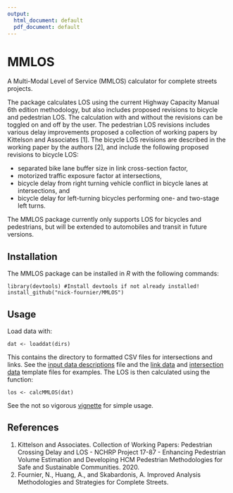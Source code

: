 ```yaml
---
output:
  html_document: default
  pdf_document: default
---
```

# MMLOS
A Multi-Modal Level of Service (MMLOS) calculator for complete streets projects.

The package calculates LOS using the current Highway Capacity Manual 6th edition methodology, but also includes proposed revisions to bicycle and pedestrian LOS. The calculation with and without the revisions can be toggled on and off by the user. The pedestrian LOS revisions includes various delay improvements proposed a collection of working papers by Kittelson and Associates [1]. The bicycle LOS revisions are described in the working paper by the authors [2], and include the following proposed revisions to bicycle LOS:

- separated bike lane buffer size in link cross-section factor,
- motorized traffic exposure factor at intersections,
- bicycle delay from right turning vehicle conflict in bicycle lanes at intersections, and
- bicycle delay for left-turning bicycles performing one- and two-stage left turns.

The MMLOS package currently only supports LOS for bicycles and pedestrians, but will be extended to automobiles and transit in future versions. 

## Installation
The MMLOS package can be installed in <em>R</em> with the following commands:

	library(devtools) #Install devtools if not already installed!
	install_github("nick-fournier/MMLOS")
## Usage
Load data with:

	dat <- loaddat(dirs)

This contains the directory to formatted CSV files for intersections and links. See the [input data descriptions](data/input_link_template.csv) file and the [link data](data/input_link_template.csv) and [intersection data](data/input_intersection_template.csv) template files for examples. The LOS is then calculated using the function:

	los <- calcMMLOS(dat)

See the not so vigorous [vignette](vignette/nsv-vignette.html) for simple usage.

## References
1. Kittelson and Associates. Collection of Working Papers: Pedestrian Crossing Delay and LOS - NCHRP Project 17-87 - Enhancing Pedestrian Volume Estimation and Developing HCM Pedestrian Methodologies for Safe and Sustainable Communities. 2020.
2. Fournier, N., Huang, A., and Skabardonis, A.  Improved Analysis Methodologies and Strategies for Complete Streets.

